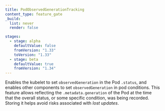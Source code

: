 ```yaml
---
title: PodObservedGenerationTracking
content_type: feature_gate
_build:
  list: never
  render: false

stages:
  - stage: alpha
    defaultValue: false
    fromVersion: "1.33"
    toVersion: "1.33"
  - stage: beta
    defaultValue: true
    fromVersion: "1.34"
---
```

Enables the kubelet to set `observedGeneration` in the Pod `.status`, and enables other components to set `observedGeneration` in pod conditions.
This feature allows reflecting the `.metadata.generation` of the Pod at the time that the overall status, or some specific condition, was being recorded.
Storing it helps avoid risks associated with _lost updates_.

